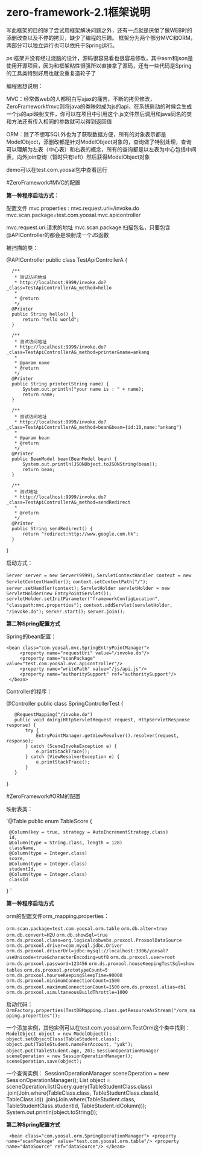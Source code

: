 # zero-framework-2.1框架说明
写此框架的目的除了尝试用框架解决问题之外，还有一点就是厌倦了做WEB时的添删改查以及不停的拷贝，缺少了编程的乐趣。
框架分为两个部分MVC和ORM，两部分可以独立运行也可以依托于Spring运行。

ps:框架并没有经过烧脑的设计，源码很容易看也很容易修改，其中asm和json是使用开源项目，因为和框架粘性很强所以直接拿了源码，还有一些代码是Spring的工具类特别好用也就没重复造轮子了

编程思想说明：

MVC：经常做web的人都明白写ajax的痛苦，不断的拷贝修改，ZeroFramework#mvc则将java的类映射成为js的api，在系统启动的时候会生成一个js的api映射文件，你可以在项目中引用这个.js文件然后调用和java同名的类和方法还有传入相同的参数就可以得到返回值

ORM：除了不想写SQL外也为了获取数据方便，所有的对象表示都是ModelObject，添删改都是针对ModelObject对象的，查询做了特别处理，查询可以理解为左表（中心表）和右表的概念，所有的查询都是以左表为中心包括中间表，向外join查询（暂时只有left）然后获得ModelObject对象

demo可以在test.com.yoosal包中查看运行

#ZeroFramework#MVC的配置

**第一种程序启动方式：**

配置文件 mvc.properties :
mvc.request.uri=/invoke.do
mvc.scan.package=test.com.yoosal.mvc.apicontroller
 
 mvc.request.uri:请求的地址
 mvc.scan.package:扫描包名，只要包含@APIController的都会是映射成一个JS函数
 
 被扫描的类：
 
  @APIController
  public class TestApiControllerA {

      /**
       * 测试访问地址
       * http://localhost:9999/invoke.do?_class=TestApiControllerA&_method=hello
       *
       * @return
       */
      @Printer
      public String hello() {
          return "hello world";
      }
  
      /**
       * 测试访问地址
       * http://localhost:9999/invoke.do?_class=TestApiControllerA&_method=printer&name=ankang
       *
       * @param name
       * @return
       */
      @Printer
      public String printer(String name) {
          System.out.println("your name is : " + name);
          return name;
      }
  
      /**
       * 测试访问地址
       * http://localhost:9999/invoke.do?_class=TestApiControllerA&_method=bean&bean={id:10,name:"ankang"}
       *
       * @param bean
       * @return
       */
      @Printer
      public BeanModel bean(BeanModel bean) {
          System.out.println(JSONObject.toJSONString(bean));
          return bean;
      }
  
      /**
       * 测试地址
       * http://localhost:9999/invoke.do?_class=TestApiControllerA&_method=sendRedirect
       *
       * @return
       */
      @Printer
      public String sendRedirect() {
          return "redirect:http://www.google.com.hk";
      }
  }

启动方式：

  `Server server = new Server(9999);`
  `ServletContextHandler context = new ServletContextHandler();`
  `context.setContextPath("/");`
  `server.setHandler(context);`
  `ServletHolder servletHolder = new ServletHolder(new EntryPointServlet());`
  `servletHolder.setInitParameter("frameworkConfigLocation", "classpath:mvc.properties");`
  `context.addServlet(servletHolder, "/invoke.do");`
  `server.start();`
  `server.join();`
  
  
**第二种Spring配置方式**

Spring的bean配置：

    <bean class="com.yoosal.mvc.SpringEntryPointManager">
         <property name="requestUri" value="/invoke.do"/>
         <property name="scanPackage" value="test.com.yoosal.mvc.apicontroller"/>
         <property name="writePath" value="/js/api.js"/>
         <property name="authoritySupport" ref="authoritySupport"/>
     </bean>

  
  Controller的程序：
  
   @Controller
   public class SpringControllerTest {
   
       @RequestMapping("/invoke.do")
       public void doing(HttpServletRequest request, HttpServletResponse response) {
           try {
               EntryPointManager.getViewResolver().resolver(request, response);
           } catch (SceneInvokeException e) {
               e.printStackTrace();
           } catch (ViewResolverException e) {
               e.printStackTrace();
           }
       }
   }
   
   
#ZeroFramework#ORM的配置

映射表类：

`@Table
 public enum TableScore {
 
     @Column(key = true, strategy = AutoIncrementStrategy.class)
     id,
     @Column(type = String.class, length = 128)
     className,
     @Column(type = Integer.class)
     score,
     @Column(type = Integer.class)
     studentId,
     @Column(type = Integer.class)
     classId
 }
`

**第一种程序启动方式**

orm的配置文件orm_mapping.properties：

`orm.scan.package=test.com.yoosal.orm.table`
`orm.db.alter=true`
`orm.db.convert=H2U`
`orm.db.showSql=true`
`orm.ds.proxool.class=org.logicalcobwebs.proxool.ProxoolDataSource`
`orm.ds.proxool.driver=com.mysql.jdbc.Driver`
`orm.ds.proxool.driverUrl=jdbc:mysql://localhost:3306/yoosal?useUnicode=true&characterEncoding=utf8`
`orm.ds.proxool.user=root`
`orm.ds.proxool.password=123456`
`orm.ds.proxool.houseKeepingTestSql=show tables`
`orm.ds.proxool.prototypeCount=5`
`orm.ds.proxool.hourseKeepingSleepTime=90000`
`orm.ds.proxool.minimumConnectionCount=1500`
`orm.ds.proxool.maximumConnectionCount=1500`
`orm.ds.proxool.alias=db1`
`orm.ds.proxool.simultaneousBuildThrottle=1000`

启动代码：
`OrmFactory.properties(TestDBMapping.class.getResourceAsStream("/orm_mapping.properties"));`

一个添加实例，其他实例可以在test.com.yoosal.orm.TestOrm这个类中找到：
`ModelObject object = new ModelObject();`
`object.setObjectClass(TableStudent.class);`
`object.put(TableStudent.nameForAccount, "yak");`
`object.put(TableStudent.age, 20);`
`SessionOperationManager sceneOperation = new SessionOperationManager();`
`sceneOperation.save(object);`

一个查询实例：
SessionOperationManager sceneOperation = new SessionOperationManager();
        List<ModelObject> object = sceneOperation.list(Query.query(TableStudentClass.class)
                .join(Join.where(TableClass.class, TableStudentClass.classId, TableClass.id))
                .join(Join.where(TableStudent.class, TableStudentClass.studentId, TableStudent.idColumn)));
System.out.println(object.toString());

**第二种Spring配置方式**

`
<bean class="com.yoosal.orm.SpringOperationManager">
    <property name="scanPackage" value="test.com.yoosal.orm.table"/>
    <property name="dataSource" ref="dataSource"/>
</bean>`